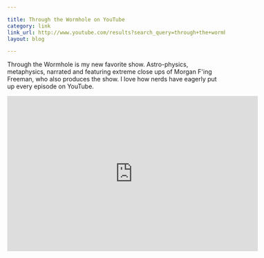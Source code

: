 ```yaml
---

title: Through the Wormhole on YouTube
category: link
link_url: http://www.youtube.com/results?search_query=through+the+wormhole
layout: blog

---
```


Through the Wormhole is my new favorite show. Astro-physics, metaphysics, narrated and featuring extreme close ups of Morgan F'ing Freeman, who also produces the show.  I love how nerds have eagerly put up every episode on YouTube.

<iframe width="580" height="360" src="http://www.youtube.com/embed/1TuyCrAcP60?rel=0" frameborder="0" allowfullscreen="allowfullscreen"> </iframe>